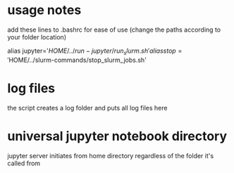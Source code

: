 # usage notes
add these lines to .bashrc for ease of use (change the paths according to your folder location)

alias jupyter='$HOME/../run-jupyter/run_slurm.sh'
alias stop='$HOME/../slurm-commands/stop_slurm_jobs.sh'

# log files
the script creates a log folder and puts all log files here

# universal jupyter notebook directory
jupyter server initiates from home directory regardless of the folder it's called from
